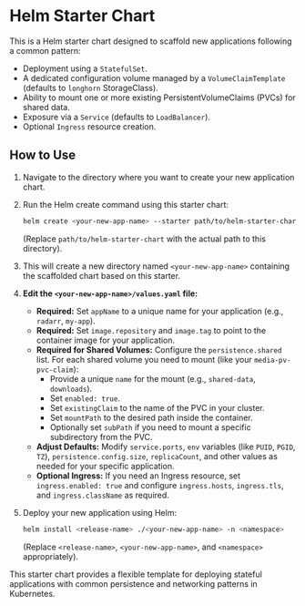 # Helm Starter Chart

This is a Helm starter chart designed to scaffold new applications following a common pattern:

*   Deployment using a `StatefulSet`.
*   A dedicated configuration volume managed by a `VolumeClaimTemplate` (defaults to `longhorn` StorageClass).
*   Ability to mount one or more existing PersistentVolumeClaims (PVCs) for shared data.
*   Exposure via a `Service` (defaults to `LoadBalancer`).
*   Optional `Ingress` resource creation.

## How to Use

1.  Navigate to the directory where you want to create your new application chart.
2.  Run the Helm create command using this starter chart:

    ```bash
    helm create <your-new-app-name> --starter path/to/helm-starter-chart
    ```

    (Replace `path/to/helm-starter-chart` with the actual path to this directory).

3.  This will create a new directory named `<your-new-app-name>` containing the scaffolded chart based on this starter.

4.  **Edit the `<your-new-app-name>/values.yaml` file:**

    *   **Required:** Set `appName` to a unique name for your application (e.g., `radarr`, `my-app`).
    *   **Required:** Set `image.repository` and `image.tag` to point to the container image for your application.
    *   **Required for Shared Volumes:** Configure the `persistence.shared` list. For each shared volume you need to mount (like your `media-pv-pvc-claim`):
        *   Provide a unique `name` for the mount (e.g., `shared-data`, `downloads`).
        *   Set `enabled: true`.
        *   Set `existingClaim` to the name of the PVC in your cluster.
        *   Set `mountPath` to the desired path inside the container.
        *   Optionally set `subPath` if you need to mount a specific subdirectory from the PVC.
    *   **Adjust Defaults:** Modify `service.ports`, `env` variables (like `PUID`, `PGID`, `TZ`), `persistence.config.size`, `replicaCount`, and other values as needed for your specific application.
    *   **Optional Ingress:** If you need an Ingress resource, set `ingress.enabled: true` and configure `ingress.hosts`, `ingress.tls`, and `ingress.className` as required.

5.  Deploy your new application using Helm:

    ```bash
    helm install <release-name> ./<your-new-app-name> -n <namespace>
    ```

    (Replace `<release-name>`, `<your-new-app-name>`, and `<namespace>` appropriately).

This starter chart provides a flexible template for deploying stateful applications with common persistence and networking patterns in Kubernetes.
